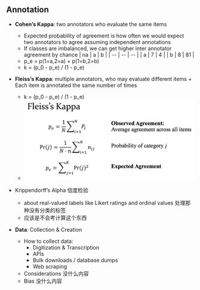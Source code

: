 ## Annotation ##
* **Cohen’s Kappa**: two annotators who evaluate the same items
    * Expected probability of agreement is how often we would expect two annotators to agree assuming independent annotations
    * If classes are imbalanced, we can get higher inter annotator agreement by chance
    | na | a | b |
    | -- | -- | -- |
    | a | 7 | 4 |
    | b | 8 | 81 |
    * p_e = p(1=a,2=a) + p(1=b,2=b) 
    * k = (p_0 - p_e) / (1 - p_e)
* **Fleiss’s Kappa**:  multiple annotators, who may evaluate different items +  Each item is annotated the same number of times
    * k = (p_0 - p_e) / (1 - p_e)
    * ![Fleiss's_Kappa](https://github.com/KRISWIU/CompSci490a/blob/7a8729d9ab5bc454c9ce90f45f1476607a4b5dfd/Notes/imgs/FleissKappa.png)
* Krippendorff’s Alpha 信度检验
    * about real-valued labels like Likert ratings and ordinal values 处理那种没有分类的标签
    * 应该是不会考计算这个东西

* **Data**: Collection & Creation
    * How to collect data:
        * Digitization & Transcription
        * APIs
        * Bulk downloads / database dumps
        * Web scraping
    * Considerations 没什么内容
    * Bias 没什么内容